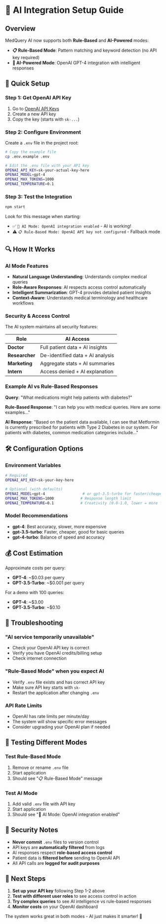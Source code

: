 # 🤖 AI Integration Setup Guide

## Overview
MedQuery AI now supports both **Rule-Based** and **AI-Powered** modes:

- **📋 Rule-Based Mode**: Pattern matching and keyword detection (no API key required)
- **🤖 AI-Powered Mode**: OpenAI GPT-4 integration with intelligent responses

## 🚀 Quick Setup

### Step 1: Get OpenAI API Key
1. Go to [OpenAI API Keys](https://platform.openai.com/api-keys)
2. Create a new API key
3. Copy the key (starts with `sk-...`)

### Step 2: Configure Environment
Create a `.env` file in the project root:

```bash
# Copy the example file
cp .env.example .env

# Edit the .env file with your API key
OPENAI_API_KEY=sk-your-actual-key-here
OPENAI_MODEL=gpt-4
OPENAI_MAX_TOKENS=1000
OPENAI_TEMPERATURE=0.1
```

### Step 3: Test the Integration
```bash
npm start
```

Look for this message when starting:
- ✅ `🤖 AI Mode: OpenAI integration enabled` - AI is working!
- ⚠️ `📋 Rule-Based Mode: OpenAI API key not configured` - Fallback mode

## 🔍 How It Works

### AI Mode Features
- **Natural Language Understanding**: Understands complex medical queries
- **Role-Aware Responses**: AI respects access control automatically
- **Intelligent Summarization**: GPT-4 provides detailed patient insights
- **Context-Aware**: Understands medical terminology and healthcare workflows

### Security & Access Control
The AI system maintains all security features:

| Role | AI Access |
|------|-----------|
| **Doctor** | Full patient data + AI insights |
| **Researcher** | De-identified data + AI analysis |
| **Marketing** | Aggregate stats + AI summaries |
| **Intern** | Access denied + AI explanation |

### Example AI vs Rule-Based Responses

**Query**: "What medications might help patients with diabetes?"

**Rule-Based Response**: "I can help you with medical queries. Here are some examples..."

**AI Response**: "Based on the patient data available, I can see that Metformin is currently prescribed for patients with Type 2 Diabetes in our system. For patients with diabetes, common medication categories include..."

## 🛠️ Configuration Options

### Environment Variables
```bash
# Required
OPENAI_API_KEY=sk-your-key-here

# Optional (with defaults)
OPENAI_MODEL=gpt-4                 # or gpt-3.5-turbo for faster/cheaper
OPENAI_MAX_TOKENS=1000            # Response length limit
OPENAI_TEMPERATURE=0.1            # Creativity (0.0-1.0, lower = more focused)
```

### Model Recommendations
- **gpt-4**: Best accuracy, slower, more expensive
- **gpt-3.5-turbo**: Faster, cheaper, good for basic queries
- **gpt-4-turbo**: Balance of speed and accuracy

## 💰 Cost Estimation

Approximate costs per query:
- **GPT-4**: ~$0.03 per query
- **GPT-3.5-Turbo**: ~$0.001 per query

For a demo with 100 queries:
- **GPT-4**: ~$3.00
- **GPT-3.5-Turbo**: ~$0.10

## 🔧 Troubleshooting

### "AI service temporarily unavailable"
- Check your OpenAI API key is correct
- Verify you have OpenAI credits/billing setup
- Check internet connection

### "Rule-Based Mode" when you expect AI
- Verify `.env` file exists and has correct API key
- Make sure API key starts with `sk-`
- Restart the application after changing `.env`

### API Rate Limits
- OpenAI has rate limits per minute/day
- The system will show specific error messages
- Consider upgrading your OpenAI plan if needed

## 🎯 Testing Different Modes

### Test Rule-Based Mode
1. Remove or rename `.env` file
2. Start application
3. Should see "📋 Rule-Based Mode" message

### Test AI Mode
1. Add valid `.env` file with API key
2. Start application  
3. Should see "🤖 AI Mode: OpenAI integration enabled"

## 🔐 Security Notes

- **Never commit** `.env` files to version control
- API keys are **automatically filtered** from logs
- AI responses respect **role-based access control**
- Patient data is **filtered before** sending to OpenAI API
- All API calls are **logged for audit purposes**

## 🚀 Next Steps

1. **Set up your API key** following Step 1-2 above
2. **Test with different user roles** to see access control in action
3. **Try complex queries** to see AI intelligence vs rule-based responses
4. **Monitor costs** on your OpenAI dashboard

The system works great in both modes - AI just makes it smarter! 🧠